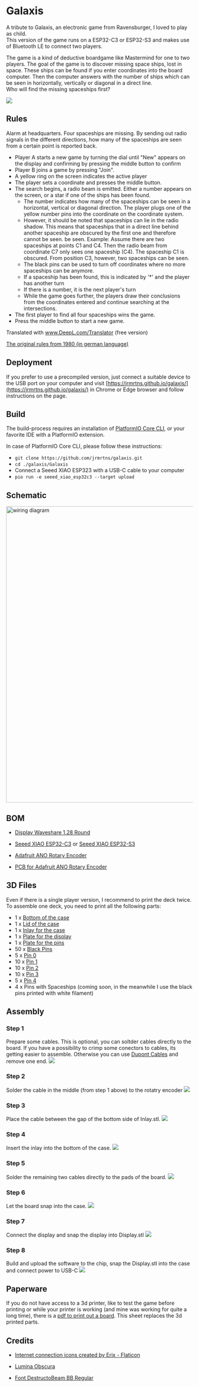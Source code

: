 # Galaxis

A tribute to Galaxis, an electronic game from Ravensburger, I loved to play as child.
<br/>This version of the game runs on a ESP32-C3 or ESP32-S3 and makes use of Bluetooth LE to connect two players.

The game is a kind of deductive boardgame like Mastermind for one to two players. The goal of the game is to discover
missing space ships, lost in space. These ships can be found if you enter coordinates into the board computer. Then the
computer answers with the number of ships which can be seen in horizontally, vertically or diagonal in a direct
line.<br/>
Who will find the missing spaceships first?

![](./assets/game.jpg)

## Rules

Alarm at headquarters. Four spaceships are missing. By sending out radio signals in the different
directions, how many of the spaceships are seen from a certain point is reported back.

* Player A starts a new game by turning the dial until "New" appears on the display and confirming by pressing the
  middle button to confirm
* Player B joins a game by pressing "Join".
* A yellow ring on the screen indicates the active player
* The player sets a coordinate and presses the middle button.
* The search begins, a radio beam is emitted. Either a number appears on the screen, or a star if one of the ships has
  been found.
    * The number indicates how many of the spaceships can be seen in a horizontal, vertical or diagonal direction. The
      player plugs one of the yellow number pins into the coordinate on the coordinate system.
    * However, it should be noted that spaceships can lie in the radio shadow. This means that spaceships that
      in a direct line behind another spaceship are obscured by the first one and therefore cannot be seen.
      be seen.
      Example: Assume there are two spaceships at points C1 and C4. Then the radio beam from coordinate
      C7 only sees one spaceship (C4). The spaceship C1 is obscured. From position C3, however, two spaceships can be
      seen.
    * The black pins can be used to turn off coordinates where no more spaceships can be anymore.
    * If a spaceship has been found, this is indicated by '*' and the player has another turn
    * If there is a number, it is the next player's turn
    * While the game goes further, the players draw their conclusions from the coordinates entered and continue searching at the intersections.
* The first player to find all four spaceships wins the game.
* Press the middle button to start a new game.

Translated with www.DeepL.com/Translator (free version)

[The original rules from 1980 (in german language)](https://www.ravensburger.de/spielanleitungen/ecm/Spielanleitungen/Galaxis_Electronic.pdf)

## Deployment
If you prefer to use a precompiled version, just connect a suitable device to the USB port on your computer and visit [https://jrmrtns.github.io/galaxis/](https://jrmrtns.github.io/galaxis/)
in Chrome or Edge browser and follow instructions on the page.

## Build

The build-process requires an installation
of [PlatformIO Core CLI](https://docs.platformio.org/en/stable/core/index.html#piocore), or your favorite IDE with a
PlatformIO extension.

In case of PlatformIO Core CLI, please follow these instructions:

* `git clone https://github.com/jrmrtns/galaxis.git`
* `cd ./galaxis/Galaxis`
* Connect a Seeed XIAO ESP323 with a USB-C cable to your computer
* `pio run -e seeed_xiao_esp32c3 --target upload`

## Schematic

<img src="./assets/wiring.png" width="800" alt="wiring diagram"/>

## BOM

* [Display Waveshare 1.28 Round](https://www.berrybase.de/en/1.28-240x240-rundes-lcd-display-modul-65k-rgb-spi-interface?c=2384
  )

* [Seeed XIAO ESP32-C3](https://www.berrybase.de/en/seeed-xiao-esp32c3-winziges-mcu-board-mit-wlan-und-ble
  ) or [Seeed XIAO ESP32-S3](https://www.seeedstudio.com/XIAO-ESP32S3-p-5627.html)

* [Adafruit ANO Rotary Encoder](https://www.berrybase.de/en/adafruit-ano-scrollrad-drehgeber
  )

* [PCB for Adafruit ANO Rotary Encoder](https://www.berrybase.de/en/adafruit-breakout-pcb-fuer-ano-scrollrad-drehgeber)

## 3D Files

Even if there is a single player version, I recommend to print the deck twice. To assemble one deck, you need to print
all the following parts:

* 1 x [Bottom of the case](./3d/Boden.stl)
* 1 x [Lid of the case](./3d/Deckel.stl)
* 1 x [Inlay for the case](./3d/Inlay.stl)
* 1 x [Plate for the display](./3d/Display.stl)
* 1 x [Plate for the pins](./3d/Platte.stl)
* 50 x [Black Pins](./3d/BlackPin.stl)
* 5 x [Pin 0](./3d/Pin-0.stl)
* 10 x [Pin 1](./3d/Pin-1.stl)
* 10 x [Pin 2](./3d/Pin-2.stl)
* 10 x [Pin 3](./3d/Pin-3.stl)
* 5 x [Pin 4](./3d/Pin-4.stl)
* 4 x Pins with Spaceships (coming soon, in the meanwhile I use the black pins printed with white filament)

## Assembly

### Step 1

Prepare some cables. This is optional, you can soltder cables directly to the board. If you have a possibility to crimp
some conectors to cables, its getting easier to assemble. Otherwise you can
use [Dupont Cables](https://www.berrybase.de/40pin-jumper/dupont-kabel-male-female-trennbar?number=DUPK-40-FM-20) and remove one end.
![](./assets/assembly-01.jpg)

### Step 2

Solder the cable in the middle (from step 1 above) to the rotatry encoder
![](./assets/assembly-02.jpg)

### Step 3

Place the cable between the gap of the bottom side of Inlay.stl.
![](./assets/assembly-03.jpg)

### Step 4

Insert the inlay into the bottom of the case.
![](./assets/assembly-04.jpg)

### Step 5

Solder the remaining two cables directly to the pads of the board.
![](./assets/assembly-05.jpg)

### Step 6

Let the board snap into the case.
![](./assets/assembly-06.jpg)

### Step 7

Connect the display and snap the display into Display.stl
![](./assets/assembly-07.jpg)

### Step 8

Build and upload the software to the chip, snap the Display.stl into the case and connect power to USB-C
![](./assets/assembly-08.jpg)

## Paperware

If you do not have access to a 3d printer, like to test the game before printing or while your printer is working (and mine was working for quite a long
time), there is a
[pdf to print out a board](./assets/sheet.pdf). This sheet replaces the 3d printed parts.

## Credits

* [Internet connection icons created by Erix - Flaticon](https://www.flaticon.com/free-icons/internet-connection)

* [Lumina Obscura](https://pixabay.com/users/luminas_art-4128746/?utm_source=link-attribution&utm_medium=referral&utm_campaign=image&utm_content=3608029)

* [Font DestructoBeam BB Regular](https://fontsgeek.com/fonts/DestructoBeam-BB-Regular)
